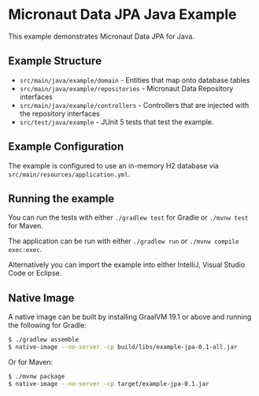 # Micronaut Data JPA Java Example

This example demonstrates Micronaut Data JPA for Java.

## Example Structure

* `src/main/java/example/domain` - Entities that map onto database tables
* `src/main/java/example/repositories` - Micronaut Data Repository interfaces
* `src/main/java/example/controllers` - Controllers that are injected with the repository interfaces
* `src/test/java/example` - JUnit 5 tests that test the example.

## Example Configuration

The example is configured to use an in-memory H2 database via `src/main/resources/application.yml`.

## Running the example

You can run the tests with either `./gradlew test` for Gradle or `./mvnw test` for Maven.

The application can be run with either `./gradlew run` or `./mvnw compile exec:exec`. 

Alternatively you can import the example into either IntelliJ, Visual Studio Code or Eclipse.

## Native Image

A native image can be built by installing GraalVM 19.1 or above and running the following for Gradle:

```bash
$ ./gradlew assemble 
$ native-image --no-server -cp build/libs/example-jpa-0.1-all.jar
```

Or for Maven:

```bash
$ ./mvnw package 
$ native-image --no-server -cp target/example-jpa-0.1.jar
```

 
